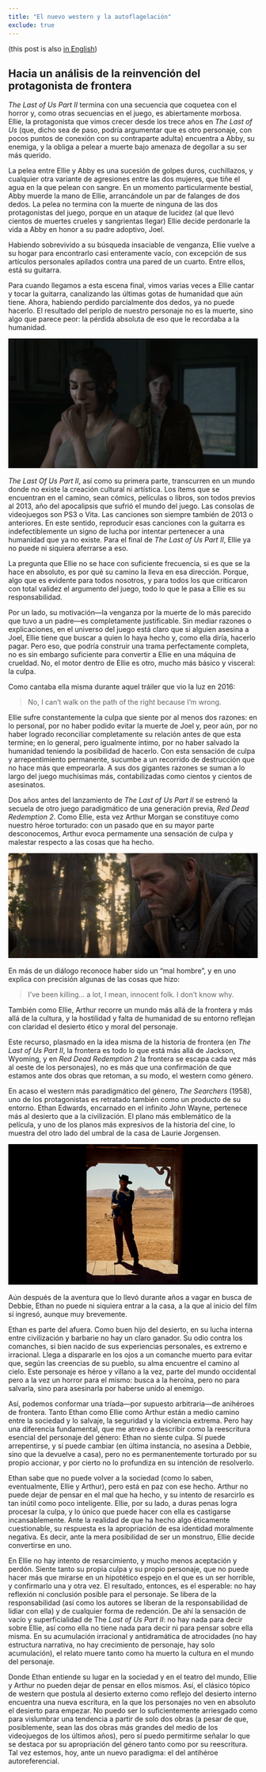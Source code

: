 ```yaml
---
title: "El nuevo western y la autoflagelación"
exclude: true
---
```


(this post is also [in English](/new-western-and-self-flagellation))

## Hacia un análisis de la reinvención del protagonista de frontera

*The Last of Us Part II* termina con una secuencia que coquetea con el horror y, como otras secuencias en el juego, es abiertamente morbosa. Ellie, la protagonista que vimos crecer desde los trece años en *The Last of Us* (que, dicho sea de paso, podría argumentar que es otro personaje, con pocos puntos de conexión con su contraparte adulta) encuentra a Abby, su enemiga, y la obliga a pelear a muerte bajo amenaza de degollar a su ser más querido.

La pelea entre Ellie y Abby es una sucesión de golpes duros, cuchillazos, y cualquier otra variante de agresiones entre las dos mujeres, que tiñe el agua en la que pelean con sangre. En un momento particularmente bestial, Abby muerde la mano de Ellie, arrancándole un par de falanges de dos dedos. La pelea no termina con la muerte de ninguna de las dos protagonistas del juego, porque en un ataque de lucidez (al que llevó cientos de muertes crueles y sangrientas llegar) Ellie decide perdonarle la vida a Abby en honor a su padre adoptivo, Joel.

Habiendo sobrevivido a su búsqueda insaciable de venganza, Ellie vuelve a su hogar para encontrarlo casi enteramente vacío, con excepción de sus artículos personales apilados contra una pared de un cuarto. Entre ellos, está su guitarra.

Para cuando llegamos a esta escena final, vimos varias veces a Ellie cantar y tocar la guitarra, canalizando las últimas gotas de humanidad que aún tiene. Ahora, habiendo perdido parcialmente dos dedos, ya no puede hacerlo. El resultado del periplo de nuestro personaje no es la muerte, sino algo que parece peor: la pérdida absoluta de eso que le recordaba a la humanidad.

![The Last of Us Part II](/content_assets/western/thelastofus2.png)

*The Last Of Us Part II*, así como su primera parte, transcurren en un mundo donde no existe la creación cultural ni artística. Los ítems que se encuentran en el camino, sean cómics, películas o libros, son todos previos al 2013, año del apocalipsis que sufrió el mundo del juego. Las consolas de videojuegos son PS3 o Vita. Las canciones son siempre también de 2013 o anteriores. En este sentido, reproducir esas canciones con la guitarra es indefectiblemente un signo de lucha por intentar pertenecer a una humanidad que ya no existe. Para el final de *The Last of Us Part II*, Ellie ya no puede ni siquiera aferrarse a eso.

La pregunta que Ellie no se hace con suficiente frecuencia, si es que se la hace en absoluto, es por qué su camino la lleva en esa dirección. Porque, algo que es evidente para todos nosotros, y para todos los que criticaron con total validez el argumento del juego, todo lo que le pasa a Ellie es su responsabilidad.

Por un lado, su motivación—la venganza por la muerte de lo más parecido que tuvo a un padre—es completamente justificable. Sin mediar razones o explicaciones, en el universo del juego está claro que si alguien asesina a Joel, Ellie tiene que buscar a quien lo haya hecho y, como ella diría, hacerlo pagar. Pero eso, que podría construir una trama perfectamente completa, no es sin embargo suficiente para convertir a Ellie en una máquina de crueldad. No, el motor dentro de Ellie es otro, mucho más básico y visceral: la culpa.

Como cantaba ella misma durante aquel tráiler que vio la luz en 2016:

> No, I can’t walk on the path of the right because I’m wrong.

Ellie sufre constantemente la culpa que siente por al menos dos razones: en lo personal, por no haber podido evitar la muerte de Joel y, peor aún, por no haber logrado reconciliar completamente su relación antes de que esta termine; en lo general, pero igualmente íntimo, por no haber salvado la humanidad teniendo la posibilidad de hacerlo. Con esta sensación de culpa y arrepentimiento permanente, sucumbe a un recorrido de destrucción que no hace más que empeorarla. A sus dos gigantes razones se suman a lo largo del juego muchísimas más, contabilizadas como cientos y cientos de asesinatos.

Dos años antes del lanzamiento de *The Last of Us Part II* se estrenó la secuela de otro juego paradigmático de una generación previa, *Red Dead Redemption 2*. Como Ellie, esta vez Arthur Morgan se constituye como nuestro héroe torturado: con un pasado que en su mayor parte desconocemos, Arthur evoca permamente una sensación de culpa y malestar respecto a las cosas que ha hecho.

![Red Dead Redemption 2](/content_assets/western/rdr2.png)

En más de un diálogo reconoce haber sido un “mal hombre”, y en uno explica con precisión algunas de las cosas que hizo:

> I’ve been killing… a lot, I mean, innocent folk. I don’t know why.

También como Ellie, Arthur recorre un mundo más allá de la frontera y más allá de la cultura, y la hostilidad y falta de humanidad de su entorno reflejan con claridad el desierto ético y moral del personaje.

Este recurso, plasmado en la idea misma de la historia de frontera (en *The Last of Us Part II*, la frontera es todo lo que está más allá de Jackson, Wyoming, y en *Red Dead Redemption 2* la frontera se escapa cada vez más al oeste de los personajes), no es más que una confirmación de que estamos ante dos obras que retoman, a su modo, el western como género.

En acaso el western más paradigmático del género, *The Searchers* (1958), uno de los protagonistas es retratado también como un producto de su entorno. Ethan Edwards, encarnado en el infinito John Wayne, pertenece más al desierto que a la civilización. El plano más emblemático de la película, y uno de los planos más expresivos de la historia del cine, lo muestra del otro lado del umbral de la casa de Laurie Jorgensen.

![The Searchers](/content_assets/western/searchers.jpeg)

Aún después de la aventura que lo llevó durante años a vagar en busca de Debbie, Ethan no puede ni siquiera entrar a la casa, a la que al inicio del film sí ingresó, aunque muy brevemente.

Ethan es parte del afuera. Como buen hijo del desierto, en su lucha interna entre civilización y barbarie no hay un claro ganador. Su odio contra los comanches, si bien nacido de sus experiencias personales, es extremo e irracional. Llega a dispararle en los ojos a un comanche muerto para evitar que, según las creencias de su pueblo, su alma encuentre el camino al cielo. Este personaje es héroe y villano a la vez, parte del mundo occidental pero a la vez un horror para el mismo: busca a la heroína, pero no para salvarla, sino para asesinarla por haberse unido al enemigo.

Así, podemos conformar una tríada—por supuesto arbitraria—de anihéroes de frontera. Tanto Ethan como Ellie como Arthur están a medio camino entre la sociedad y lo salvaje, la seguridad y la violencia extrema. Pero hay una diferencia fundamental, que me atrevo a describir como la reescritura esencial del personaje del género: Ethan no siente culpa. Sí puede arrepentirse, y sí puede cambiar (en última instancia, no asesina a Debbie, sino que la devuelve a casa), pero no es permanentemente torturado por su propio accionar, y por cierto no lo profundiza en su intención de resolverlo.

Ethan sabe que no puede volver a la sociedad (como lo saben, eventualmente, Ellie y Arthur), pero está en paz con ese hecho. Arthur no puede dejar de pensar en el mal que ha hecho, y su intento de resarcirlo es tan inútil como poco inteligente. Ellie, por su lado, a duras penas logra procesar la culpa, y lo único que puede hacer con ella es castigarse incansablemente. Ante la realidad de que ha hecho algo éticamente cuestionable, su respuesta es la apropriación de esa identidad moralmente negativa. Es decir, ante la mera posibilidad de ser un monstruo, Ellie decide convertirse en uno.

En Ellie no hay intento de resarcimiento, y mucho menos aceptación y perdón. Siente tanto su propia culpa y su propio personaje, que no puede hacer más que mirarse en un hipotético espejo en el que es un ser horrible, y confirmarlo una y otra vez. El resultado, entonces, es el esperable: no hay reflexión ni conclusión posible para el personaje. Se libera de la responsabilidad (así como los autores se liberan de la responsabilidad de lidiar con ella) y de cualquier forma de redención. De ahí la sensación de vacío y superficialidad de The *Last of Us Part II*: no hay nada para decir sobre Ellie, así como ella no tiene nada para decir ni para pensar sobre ella misma. En su acumulación irracional y antidramática de atrocidades (no hay estructura narrativa, no hay crecimiento de personaje, hay solo acumulación), el relato muere tanto como ha muerto la cultura en el mundo del personaje.

Donde Ethan entiende su lugar en la sociedad y en el teatro del mundo, Ellie y Arthur no pueden dejar de pensar en ellos mismos. Así, el clásico tópico de western que postula al desierto externo como reflejo del desierto interno encuentra una nueva escritura, en la que los personajes no ven en absoluto el desierto para empezar. No puedo ser lo suficientemente arriesgado como para vislumbrar una tendencia a partir de solo dos obras (a pesar de que, posiblemente, sean las dos obras más grandes del medio de los videojuegos de los últimos años), pero sí puedo permitirme señalar lo que se destaca por su apropriación del género tanto como por su reescritura. Tal vez estemos, hoy, ante un nuevo paradigma: el del antihéroe autoreferencial.